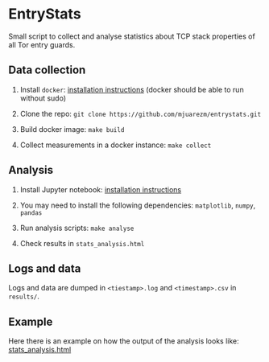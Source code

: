 # EntryStats

Small script to collect and analyse statistics about TCP stack properties of all Tor entry guards.

## Data collection

 1. Install `docker`: [installation instructions](https://docs.docker.com/engine/installation/) (docker should be able to run without sudo)

 1. Clone the repo: `git clone https://github.com/mjuarezm/entrystats.git`

 1. Build docker image: `make build`

 1. Collect measurements in a docker instance: `make collect`

## Analysis

1. Install Jupyter notebook: [installation instructions](http://jupyter.readthedocs.io/en/latest/install.html)

1. You may need to install the following dependencies: `matplotlib`, `numpy`, `pandas`

1. Run analysis scripts: `make analyse`

1. Check results in `stats_analysis.html`

## Logs and data

Logs and data are dumped in `<tiestamp>.log` and `<timestamp>.csv` in `results/`.

## Example

Here there is an example on how the output of the analysis looks like: [stats_analysis.html](http://homes.esat.kuleuven.be/~mjuarezm/tmp/stats_analysis.html)
